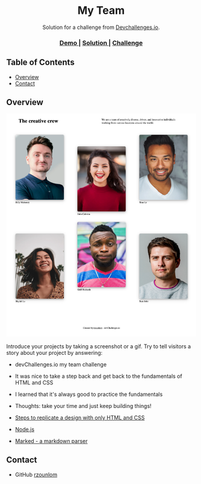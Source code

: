 <!-- Please update value in the {}  -->

<h1 align="center">My Team</h1>

<div align="center">
   Solution for a challenge from  <a href="http://devchallenges.io" target="_blank">Devchallenges.io</a>.
</div>

<div align="center">
  <h3>
    <a href="https://rzounlom.github.io/my-team/">
      Demo
    </a>
    <span> | </span>
    <a href="https://github.com/rzounlom/my-team">
      Solution
    </a>
    <span> | </span>
    <a href="https://devchallenges.io/challenges/hhmesazsqgKXrTkYkt0U">
      Challenge
    </a>
  </h3>
</div>

<!-- TABLE OF CONTENTS -->

## Table of Contents

- [Overview](#overview)
- [Contact](#contact)

<!-- OVERVIEW -->

## Overview

![screenshot](./assets//img/demo.png)

Introduce your projects by taking a screenshot or a gif. Try to tell visitors a story about your project by answering:

- devChallenges.io my team challenge
- It was nice to take a step back and get back to the fundamentals of HTML and CSS
- I learned that it's always good to practice the fundamentals
- Thoughts: take your time and just keep building things!

- [Steps to replicate a design with only HTML and CSS](https://devchallenges-blogs.web.app/how-to-replicate-design/)
- [Node.js](https://nodejs.org/)
- [Marked - a markdown parser](https://github.com/chjj/marked)

## Contact

- GitHub [rzounlom](https://github.com/rzounlom)
